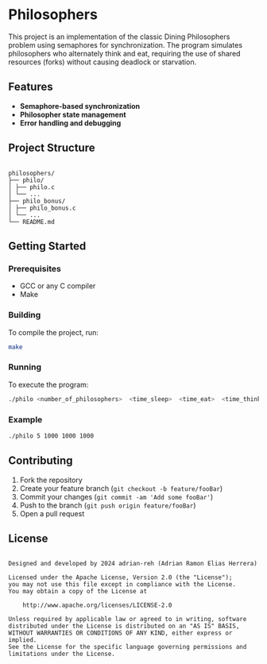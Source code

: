 # Philosophers

This project is an implementation of the classic Dining Philosophers problem using semaphores for synchronization. The program simulates philosophers who alternately think and eat, requiring the use of shared resources (forks) without causing deadlock or starvation.

## Features

- **Semaphore-based synchronization**
- **Philosopher state management**
- **Error handling and debugging**

## Project Structure

```

philosophers/
├── philo/
│ ├── philo.c
│ └── ...
├── philo_bonus/
│ ├── philo_bonus.c
│ └── ...
└── README.md
```

## Getting Started

### Prerequisites

- GCC or any C compiler
- Make

### Building

To compile the project, run:

```sh
make
```

### Running

To execute the program:

```sh
./philo <number_of_philosophers>  <time_sleep>  <time_eat>  <time_thinking>
```

### Example

```sh
./philo 5 1000 1000 1000
```

## Contributing

1. Fork the repository
2. Create your feature branch (`git checkout -b feature/fooBar`)
3. Commit your changes (`git commit -am 'Add some fooBar'`)
4. Push to the branch (`git push origin feature/fooBar`)
5. Open a pull request

## License

```

Designed and developed by 2024 adrian-reh (Adrian Ramon Elias Herrera)

Licensed under the Apache License, Version 2.0 (the "License");
you may not use this file except in compliance with the License.
You may obtain a copy of the License at

    http://www.apache.org/licenses/LICENSE-2.0

Unless required by applicable law or agreed to in writing, software
distributed under the License is distributed on an "AS IS" BASIS,
WITHOUT WARRANTIES OR CONDITIONS OF ANY KIND, either express or implied.
See the License for the specific language governing permissions and
limitations under the License.

```
